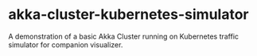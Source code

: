 # akka-cluster-kubernetes-simulator
A demonstration of a basic Akka Cluster running on Kubernetes traffic simulator for companion visualizer.
